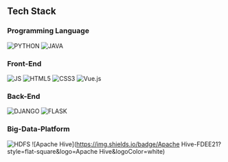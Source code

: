 ## Tech Stack

### Programming Language
![PYTHON](https://img.shields.io/badge/Python-3776AB?style=flat-square&logo=Python&logoColor=white) ![JAVA](https://img.shields.io/badge/Java-007396?style=flat-square&logo=Java&logoColor=white)

### Front-End
![JS](https://img.shields.io/badge/JavaScript-F7DF1E?style=flat-square&logo=JavaScript&logoColor=white) ![HTML5](https://img.shields.io/badge/HTML5-E34F26?style=flat-square&logo=HTML5&logoColor=white) ![CSS3](https://img.shields.io/badge/CSS3-1572B6?style=flat-square&logo=CSS3&logoColor=white) ![Vue.js](https://img.shields.io/badge/Vue.js-4FC08D?style=flat-square&logo=Vue.js&logoColor=white)
### Back-End
![DJANGO](https://img.shields.io/badge/Django-092E20?style=flat-square&logo=Django&logoColor=white) ![FLASK](https://img.shields.io/badge/Flask-000000?style=flat-square&logo=Flask&logoColor=white)

### Big-Data-Platform
![HDFS](https://img.shields.io/badge/-HDFS-black) ![Apache Hive](https://img.shields.io/badge/Apache Hive-FDEE21?style=flat-square&logo=Apache Hive&logoColor=white)
